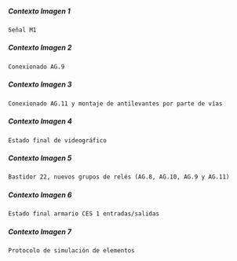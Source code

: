 

##### Contexto Imagen 1
```markdown
Señal M1
```
##### Contexto Imagen 2
```markdown
Conexionado AG.9
```
##### Contexto Imagen 3
```markdown
Conexionado AG.11 y montaje de antilevantes por parte de vías
```
##### Contexto Imagen 4
```markdown
Estado final de videográfico
```
##### Contexto Imagen 5
```markdown
Bastidor 22, nuevos grupos de relés (AG.8, AG.10, AG.9 y AG.11)
```
##### Contexto Imagen 6
```markdown
Estado final armario CES 1 entradas/salidas
```
##### Contexto Imagen 7
```markdown
Protocolo de simulación de elementos
```
